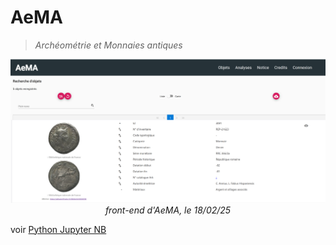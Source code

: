 # AeMA
> *Archéométrie et Monnaies antiques*

<p align="center">
  <img src="../../img/bdd-aema-landing-page.png" width="600">
  <br>
  <em>front-end d'AeMA, le 18/02/25</em>
</p>

voir [Python Jupyter NB](https://colab.research.google.com/drive/1xH7RvF7twkcZtfZs__BVHoFTccO5hc8i)
